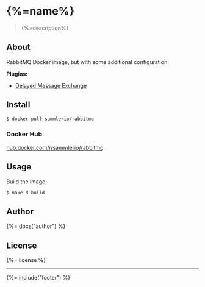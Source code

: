 # {%=name%}

> {%=description%}

## About

RabbitMQ Docker image, but with some additional configuration:

**Plugins:**  

- [Delayed Message Exchange](https://github.com/rabbitmq/rabbitmq-delayed-message-exchange)

## Install

```sh
$ docker pull sammlerio/rabbitmq
```

### Docker Hub

[hub.docker.com/r/sammlerio/rabbitmq](https://hub.docker.com/r/sammlerio/rabbitmq/)

## Usage

Build the image:

```sh
$ make d-build
```

## Author
{%= docs("author") %}

## License
{%= license %}

***

{%= include("footer") %}